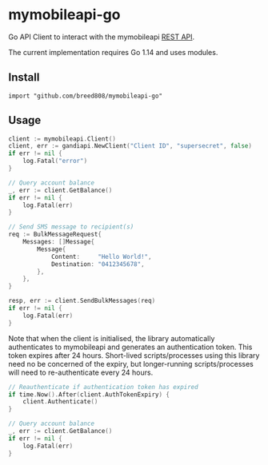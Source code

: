 # mymobileapi-go

Go API Client to interact with the mymobileapi [REST API](https://mymobileapi.readme.io/reference).

The current implementation requires Go 1.14 and uses modules.

## Install 

`import "github.com/breed808/mymobileapi-go"`

## Usage

```go
client := mymobileapi.Client()
client, err := gandiapi.NewClient("Client ID", "supersecret", false)
if err != nil {
	log.Fatal("error")
}

// Query account balance
_, err := client.GetBalance()
if err != nil {
	log.Fatal(err)
}

// Send SMS message to recipient(s)
req := BulkMessageRequest{
    Messages: []Message{
        Message{
            Content:     "Hello World!",
            Destination: "0412345678",
        },
    },
}

resp, err := client.SendBulkMessages(req)
if err != nil {
	log.Fatal(err)
}
```

Note that when the client is initialised, the library automatically authenticates to mymobileapi and generates an authentication token.
This token expires after 24 hours. Short-lived scripts/processes using this library need no be concerned of the expiry, but longer-running scripts/processes will need to re-authenticate every 24 hours.

```go
// Reauthenticate if authentication token has expired
if time.Now().After(client.AuthTokenExpiry) {
    client.Authenticate()
}

// Query account balance
_, err := client.GetBalance()
if err != nil {
	log.Fatal(err)
}
```
